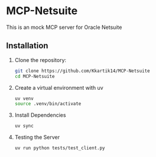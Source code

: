 # MCP-Netsuite
This is an mock MCP server for Oracle Netsuite

## Installation
1. Clone the repository:
   ```bash
   git clone https://github.com/Kkartik14/MCP-Netsuite
   cd MCP-Netsuite
   ```
2. Create a virtual environment with uv
   ```bash
   uv venv
   source .venv/bin/activate
   ```
3. Install Dependencies
    ```bash
    uv sync
    ```
4. Testing the Server
    ```bash
    uv run python tests/test_client.py
    ```